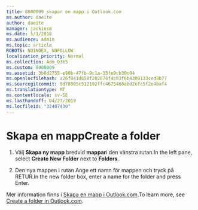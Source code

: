 ```yaml
---
title: 8000009 skapar en mapp i Outlook.com
ms.author: daeite
author: daeite
manager: jackiesm
ms.date: 5/1/2018
ms.audience: Admin
ms.topic: article
ROBOTS: NOINDEX, NOFOLLOW
localization_priority: Normal
ms.collection: Adm_O365
ms.custom: 8000009
ms.assetid: 3b8d2755-e80b-47fb-9c1a-35fe9cb30c04
ms.openlocfilehash: a26f041d658f202876f4c03f6b4309133ced8b77
ms.sourcegitcommit: 9d78905c512192ffc4675468abd2efc5f2e4baf4
ms.translationtype: MT
ms.contentlocale: sv-SE
ms.lasthandoff: 04/23/2019
ms.locfileid: "32407430"
---
```

# <a name="create-a-folder"></a><span data-ttu-id="d6284-102">Skapa en mapp</span><span class="sxs-lookup"><span data-stu-id="d6284-102">Create a folder</span></span>

1. <span data-ttu-id="d6284-103">Välj **Skapa ny mapp** bredvid **mappar**i den vänstra rutan.</span><span class="sxs-lookup"><span data-stu-id="d6284-103">In the left pane, select **Create New Folder** next to **Folders**.</span></span> 
    
2. <span data-ttu-id="d6284-104">Den nya mappen i rutan Ange ett namn för mappen och tryck på RETUR.</span><span class="sxs-lookup"><span data-stu-id="d6284-104">In the new folder box, enter a name for the folder and press Enter.</span></span>
    
<span data-ttu-id="d6284-105">Mer information finns i [Skapa en mapp i Outlook.com](https://go.microsoft.com/fwlink/p/?linkid=873114).</span><span class="sxs-lookup"><span data-stu-id="d6284-105">To learn more, see [Create a folder in Outlook.com](https://go.microsoft.com/fwlink/p/?linkid=873114).</span></span>
  

